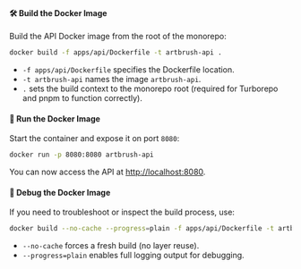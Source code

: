 #### 🛠 Build the Docker Image

Build the API Docker image from the root of the monorepo:

```bash
docker build -f apps/api/Dockerfile -t artbrush-api .
```

* `-f apps/api/Dockerfile` specifies the Dockerfile location.
* `-t artbrush-api` names the image `artbrush-api`.
* `.` sets the build context to the monorepo root (required for Turborepo and pnpm to function correctly).

#### 🚀 Run the Docker Image

Start the container and expose it on port `8080`:

```bash
docker run -p 8080:8080 artbrush-api
```

You can now access the API at [http://localhost:8080](http://localhost:8080).

#### 🧪 Debug the Docker Image

If you need to troubleshoot or inspect the build process, use:

```bash
docker build --no-cache --progress=plain -f apps/api/Dockerfile -t artbrush-api .
```

* `--no-cache` forces a fresh build (no layer reuse).
* `--progress=plain` enables full logging output for debugging.